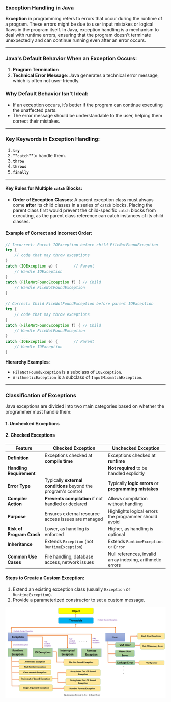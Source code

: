 
### Exception Handling in Java

**Exception** in programming refers to errors that occur during the runtime of a program. These errors might be due to user input mistakes or logical flaws in the program itself. In Java, exception handling is a mechanism to deal with runtime errors, ensuring that the program doesn't terminate unexpectedly and can continue running even after an error occurs.

---

### Java's Default Behavior When an Exception Occurs:
1. **Program Termination**
2. **Technical Error Message**: Java generates a technical error message, which is often not user-friendly.

### Why Default Behavior Isn't Ideal:
- If an exception occurs, it’s better if the program can continue executing the unaffected parts.
- The error message should be understandable to the user, helping them correct their mistakes.

---


### Key Keywords in Exception Handling:
1. **`try`**
2. **`catch`**to handle them.
3. **`throw`**
4. **`throws`**
5. **`finally`**
---



#### Key Rules for Multiple `catch` Blocks:
- **Order of Exception Classes**: A parent exception class must always come **after** its child classes in a series of `catch` blocks. Placing the parent class first would prevent the child-specific `catch` blocks from executing, as the parent class reference can catch instances of its child classes.

#### Example of Correct and Incorrect Order:

```java
// Incorrect: Parent IOException before child FileNotFoundException
try {
    // code that may throw exceptions
} 
catch (IOException e) {       // Parent
    // Handle IOException
} 
catch (FileNotFoundException f) { // Child
    // Handle FileNotFoundException
}

// Correct: Child FileNotFoundException before parent IOException
try {
    // code that may throw exceptions
} 
catch (FileNotFoundException f) { // Child
    // Handle FileNotFoundException
} 
catch (IOException e) {       // Parent
    // Handle IOException
}
```

**Hierarchy Examples**:
- `FileNotFoundException` is a subclass of `IOException`.
- `ArithmeticException` is a subclass of `InputMismatchException`.

---



### Classification of Exceptions

Java exceptions are divided into two main categories based on whether the programmer must handle them:

#### 1. **Unchecked Exceptions**


#### 2. **Checked Exceptions**




| Feature               | **Checked Exception**                    | **Unchecked Exception**                       |
|-----------------------|------------------------------------------|-----------------------------------------------|
| **Definition**        | Exceptions checked at **compile time**   | Exceptions checked at **runtime**             |
| **Handling Requirement** |  | **Not required** to be handled explicitly    |
| **Error Type**        | Typically **external conditions** beyond the program's control | Typically **logic errors** or **programming mistakes** |
| **Compiler Action**   | **Prevents compilation** if not handled or declared | Allows compilation without handling          |
| **Purpose**           | Ensures external resource access issues are managed | Highlights logical errors the programmer should avoid |
| **Risk of Program Crash** | Lower, as handling is enforced       | Higher, as handling is optional               |
| **Inheritance**       | Extends `Exception` (not `RuntimeException`) | Extends `RuntimeException` or `Error`        |
| **Common Use Cases**  | File handling, database access, network issues | Null references, invalid array indexing, arithmetic errors |


#### Steps to Create a Custom Exception:
1. Extend an existing exception class (usually `Exception` or `RuntimeException`).
2. Provide a parameterized constructor to set a custom message.


![img](Exception_class.png)




